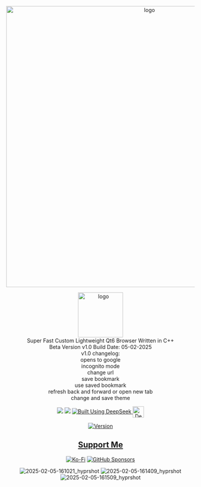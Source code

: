 <p align="center">
    <img width="750" src="https://i.postimg.cc/8CgB2xLb/Apex-Browser-2-5-2025.png" alt="logo">
</p>

<div align="center">
<img width="120" src="https://i.postimg.cc/50LtZkq8/Apex-Browser.png" alt="logo">

<div align="center">
            Super Fast Custom Lightweight Qt6 Browser Written in C++
    <div align="center">
   Beta Version v1.0 Build Date: 05-02-2025
        <div align="center">
v1.0 changelog:
        <div align="center">
opens to google  
            <div align="center">
                incognito mode
            <div align="center">
change url
                <div align="center">
save bookmark
                    <div align="center">
use saved bookmark
                        <div align="center">
refresh back and forward or open new tab
<div align="center">
change and save theme 
<div align="center">


        
  <a href="https://www.linux.org" target="_blank"><img src="https://img.shields.io/badge/OS-Linux-e06c75?style=for-the-badge&logo=linux" /></a>
           <a href="https://archlinux.org" target="_blank"><img src="https://img.shields.io/badge/DISTRO-Arch-56b6c2?style=for-the-badge&logo=arch-linux" /></a>
  </a>
  <a href="https://chat.deepseek.com/" target="_blank">
  <img src="https://img.shields.io/badge/Built_Using-DeepSeek-4D6BFE?style=for-the-badge&logo=deepseek&logoColor=4D6BFE" alt="Built Using DeepSeek">
  <img src="https://i.postimg.cc/ydBbyvRt/Deepseek.jpg" alt="DeepSeek Logo" style="height: 30px; vertical-align: middle;">
</a>

<div align="center">

[![Version](https://img.shields.io/github/v/release/claudemods/ApexBrowserAppImage?color=FFD700&label=Latest%20Release&style=for-the-badge)](https://github.com/claudemods/ApexBrowserAppImage/releases/tag/v1.0-Build-05-02-2025)
<div align="center">

## [ Support Me ](https://www.paypal.com/paypalme/claudemods?country.x=GB&locale)

</div>

<div align="center">

[![Ko-Fi](https://img.shields.io/badge/Ko--fi-F16061?style=for-the-badge&label=claudemods&color=3399FF&Linux&logo=ko-fi&logoColor=white)](https://ko-fi.com/claudemods)
[![GitHub Sponsors](https://img.shields.io/badge/sponsor-30363D?style=for-the-badge&label=claudemods&color=A836FF&logo=GitHub-Sponsors&logoColor=#white)](https://github.com/sponsors/claudemods)</div>


![2025-02-05-161021_hyprshot](https://github.com/user-attachments/assets/a848a5b4-b7f3-48f8-a9e2-f0e558aca3ce)
![2025-02-05-161409_hyprshot](https://github.com/user-attachments/assets/2a65e75d-3445-4783-bd41-637e8a073b9d)
 ![2025-02-05-161509_hyprshot](https://github.com/user-attachments/assets/54039ff4-71d6-4144-8b7c-163d97731f75)
 





